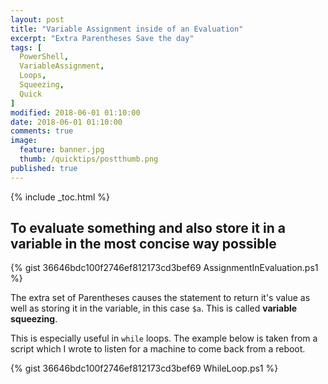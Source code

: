 ```yaml
---
layout: post
title: "Variable Assignment inside of an Evaluation"
excerpt: "Extra Parentheses Save the day"
tags: [
  PowerShell,
  VariableAssignment,
  Loops,
  Squeezing,
  Quick
]
modified: 2018-06-01 01:10:00
date: 2018-06-01 01:10:00
comments: true
image:
  feature: banner.jpg
  thumb: /quicktips/postthumb.png
published: true
---
```

{% include _toc.html %}

## To evaluate something and also store it in a variable in the most concise way possible

{% gist 36646bdc100f2746ef812173cd3bef69 AssignmentInEvaluation.ps1 %}

The extra set of Parentheses causes the statement to return it's value as well as storing it in the variable, in this case `$a`. This is called **variable squeezing**.

This is especially useful in `while` loops. The example below is taken from a script which I wrote to listen for a machine to come back from a reboot.

{% gist 36646bdc100f2746ef812173cd3bef69 WhileLoop.ps1 %}
